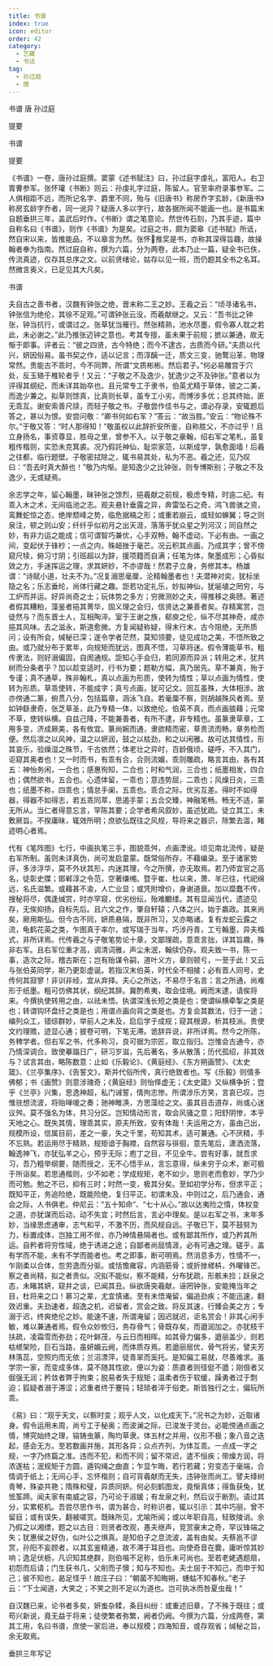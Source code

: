 ```yaml
---
title: 书谱
index: true
icon: editor
order: 42
category:
  - 艺藏
  - 书法
tag:
  - 孙过庭
  - 唐
---
```


书谱 唐 孙过庭  

提要  

书谱  

提要  

《书谱》一卷，唐孙过庭撰。窦蒙《述书赋注》曰，孙过庭字虔礼，富阳人。右卫胄曹参军。张怀瓘《书断》则云：孙虔礼字过庭，陈留人。官至率府录事参军。二人俱相距不远，而所记名字、爵里不同，殆与《旧唐书》称房乔字玄龄，《新唐书》称房玄龄字乔者，同一讹异？疑唐人多以字行，故各据所闻不能画一也。是书篇末自题垂拱三年，盖武后时作。《书断》谓之笔意论。然世传石刻，乃其手迹，篇中自称名曰《书谱》，则作《书谱》为是矣。过庭之书，颇为窦皋《述书赋》所诋，然自宋以来，皆推能品，不以皋言为然。张怀推奖是书，亦称其深得旨趣，故操翰者奉为指南。然过庭自称，撰为六篇，分为两卷，此本乃止一篇，疑全书已佚，传流真迹，仅存其总序之文。以前贤绪论，姑存以见一班，而仍题其全书之名耳。然微言奥义，已足见其大凡矣。  

书谱  

夫自古之善书者，汉魏有钟张之绝，晋末称二王之妙。王羲之云：“顷寻诸名书，钟张信为绝伦，其徐不足观。”可谓钟张云没，而羲献继之。又云：“吾书比之钟张，钟当抗行，或谓过之。张草犹当雁行。然张精熟，池水尽墨，假令寡人耽之若此，未必谢之。”此乃推张迈钟之意也。考其专擅，虽未果于前规；摭以兼通，故无惭于即事。评者云：“彼之四贤，古今特绝；而今不逮古，古质而今研。”夫质以代兴，妍因俗易。虽书契之作，适以记言；而淳醨一迁，质文三变，驰鹜沿革，物理常然。贵能古不乖时，今不同弊，所谓“文质彬彬。然后君子。”何必易雕宫于穴处，反玉辂于椎轮者乎！又云：“子敬之不及逸少，犹逸少之不及钟张。”意者以为评得其纲纪，而未详其始卒也。且元常专工于隶书，伯英尤精于草体，彼之二美，而逸少兼之。拟草则馀真，比真则长草，虽专工小劣，而博涉多优；总其终始，匪无乖互。谢安索善尺牍，而轻子敬之书。子敬尝作佳书与之，谓必存录，安辄题后答之，甚以为恨。安尝问敬：“卿书何如右军？”答云：“故当胜。”安云：“物论殊不尔。”于敬又答：“时人那得知！”敬虽权以此辞折安所鉴，自称胜父，不亦过乎！且立身扬名，事资尊显，胜母之里，曾参不入。以于敬之豪翰，绍右军之笔札，虽复粗传楷则，实恐未克箕裘。况乃假託神仙，耻崇家范，以斯成学，孰愈面墙！后羲之往都，临行题壁。子敬密拭除之，辄书易其处，私为不恶。羲之还，见乃叹曰：“吾去时真大醉也！”敬乃内惭。是知逸少之比钟张，则专博斯别；子敬之不及逸少，无或疑焉。  

余志学之年，留心翰墨，昧钟张之馀烈，挹羲献之前规，极虑专精，时逾二纪。有乖入木之术，无间临池之志。观夫悬针垂露之异，奔雷坠石之奇，鸿飞兽骇之资，鸾舞蛇惊之态，绝岸颓峰之势，临危据槁之形；或重若崩云，或轻如蝉翼；导之则泉注，顿之则山安；纤纤乎似初月之出天涯，落落乎犹众星之列河汉；同自然之妙，有非力运之能成；信可谓智巧兼优，心手双畅，翰不虚动，下必有由。一画之间，变起伏于锋杪；一点之内，殊衄挫于毫芒。况云积其点画，乃成其字；曾不傍窥尺犊，俯习寸阴；引班超以为辞，援项籍而自满；任笔为体，聚墨成形；心昏拟效之方，手迷挥运之理，求其妍妙，不亦谬哉！然君子立身，务修其本。杨雄谓：“诗赋小道，壮夫不为。”况复溺思毫厘，沦精翰墨者也！夫潜神对奕，犹标坐隐之名；乐志垂纶，尚体行藏之趣。詎若功定礼乐，妙拟神仙，犹埏埴之罔穷，与工炉而并运。好异尚奇之士；玩体势之多方；穷微测妙之夫，得推移之奥赜。著述者假其糟粕，藻鉴者挹其菁华，固义理之会归，信贤达之兼善者矣。存精寓赏，岂徒然与？而东晋士人，互相陶淬。室于王谢之族，郗庾之伦，纵不尽其神奇，咸亦挹其风味。去之滋永，斯道愈微。方复闻疑称疑，得末行末，古今阻绝，无所质问；设有所会，缄秘已深；遂令学者茫然，莫知领要，徒见成功之美，不悟所致之由。或乃就分布于累年，向规矩而犹远，图真不悟，习草将迷。假令薄能草书，粗传隶法，则好溺偏固，自阂通规。詎知心手会归，若同源而异派；转用之术，犹共树而分条者乎？加以趁变适时，行书为要；题勒方幅，真乃居先。草不兼真，殆于专谨；真不通草，殊非翰札，真以点画为形质，使转为情性；草以点画为情性，使转为形质。草乖使转，不能成字；真亏点画，犹可记文。回互虽殊，大体相涉。故亦傍通二篆，俯贯八分，包括篇章，涵泳飞自。若毫厘不察，则胡越殊风者焉。至如钟繇隶奇，张芝草圣，此乃专精一体，以致绝伦。伯英不真，而点画狼藉；元常不草，使转纵横。自兹己降，不能兼善者，有所不逮，非专精也。虽篆隶草章，工用多变，济成厥美，各有攸宜。篆尚婉而通，隶欲精而密，草贵流而畅，章务检而便。然后凛之以风神，温之以妍润，鼓之以枯劲，和之以闲雅。故可达其情性，形其哀乐，验燥湿之殊节，千古依然；体老壮之异时，百龄俄顷，磋呼，不入其门，讵窥其奥者也！又一时而书，有乖有合，合则流媚，乖则雕疏，略言其由，各有其五：神怡务闲，一合也；感惠徇知，二合也；时和气润，三合也；纸墨相发，四合也；偶然欲书，五合也。心遗体留，一乖也；意违势屈，二乖也；风燥日炎，三乖也；纸墨不称，四乖也；情怠手阑，五乖也。乖合之际，优劣互差。得时不如得器，得器不如得志，若五乖同萃，思遏手蒙；五合交臻，神融笔畅。畅无不适，蒙无所从。当仁者得意忘言，罕陈其要；企学者希风叙妙，虽述犹疏。徒立其工，未敷厥旨。不揆庸昧，辄效所明；庶欲弘既往之风规，导将来之器识，除繁去滥，睹迹明心者焉。  

代有《笔阵图》七行，中画执笔三手，图貌乖舛，点画湮讹。顷见南北流传，疑是右军所制。虽则未详真伪，尚可发启童蒙。既常俗所存，不藉编录。至于诸家势评，多涉浮华，莫不外状其形，内迷其理，今之所撰，亦无取焉。若乃师宜官之高名，徒彰史牒；邯郸淳之令范，空著缣缃。暨乎崔、杜以来，萧、羊已往，代祀绵远，名氏滋繁。或藉甚不渝，人亡业显；或凭附增价，身谢道衰。加以糜蠢不传，搜秘将尽，偶逢缄赏，时亦罕窥，优劣纷纭，殆难覼缕。其有显闻当代，遗迹见存，无俟抑扬，自标先后。且六文之作，肇自轩辕；八体之兴，始于嬴政。其来尚矣，厥用斯弘。但今古不同，妍质悬隔，既非所习，又亦略诸。复有龙蛇云露之流，龟鹤花英之类，乍图真于率尔，或写瑞于当年，巧涉丹青，工亏翰墨，异夫楷式，非所详焉。代传羲之与子敬笔势论十章，文鄙理疏，意乖言拙，详其旨趣，殊非右军。且右军位重才高，调清词雅，声尘未泯，翰牍仍存。观夫致一书，陈一事，造次之际，稽古斯在；岂有贻谋令嗣，道叶义方，章则顿亏，一至于此！又云与张伯英同学，斯乃更彰虚诞。若指汉末伯英，时代全不相接；必有晋人同号，史传何其寂寥！非训非经，宜从弃择。夫心之所达，不易尽于名言；言之所通，尚难形于纸墨。粗可仿佛其状，纲纪其辞。冀酌希夷，取会佳境。阙而末逮，请俟将来。今撰执使转用之由，以祛未悟。执谓深浅长短之类是也；使谓纵横牵掣之类是也；转谓钩环盘纡之类是也；用谓点画向背之类是也。方复会其数法，归于一途；编列众工，错综群妙，举前人之未及，启后学于成规；窥其根源，析其枝派。贵使文约理赡，迹显心通；披卷可明，下笔无滞。诡辞异说，非所详焉。然今之所陈，务稗学者。但右军之书，代多称习，良可据为宗匠，取立指归。岂惟会古通今，亦乃情深调合。致使摹蹋日广，研习岁滋，先后著名，多从散落；历代孤绍，非其效与？试言其由，略陈数意：止如《乐毅论》、《黄庭经》、《东方朔画赞》、《太史箴》、《兰亭集序》、《告誓文》，斯并代俗所传，真行绝致者也。写《乐毅》则情多佛郁；书《画赞》则意涉瑰奇；《黄庭经》则怡怿虚无；《太史箴》又纵横争折；暨乎《兰亭》兴集，思逸神超，私门诫誓，情拘志惨。所谓涉乐方笑，言哀已叹。岂惟驻想流波，将贻啴嗳之奏；驰神睢涣，方思藻绘之文。虽其目击道存，尚或心迷议舛。莫不强名为体，共习分区。岂知情动形言，取会风骚之意；阳舒阴惨，本乎天地之心。既失其情，理乖其实，原夫所致，安有体哉！夫运用之方，虽由己出，规模所设，信属目前，差之一豪，失之千里，苟知其术，适可兼通。心不厌精，手不忘熟。若运用尽于精熟，规矩谙于胸襟，自然容与徘徊，意先笔后，潇洒流落，翰逸神飞，亦犹弘羊之心，预乎无际；庖丁之目，不见全牛。尝有好事，就吾求习，吾乃粗举纲要，随而授之，无不心悟手从，言忘意得，纵未穷于众术，断可极于所诣矣。若思通楷则，少不如老；学成规矩，老不如少。思则老而愈妙，学乃少而可勉。勉之不已，抑有三时；时然一变，极其分矣。至如初学分布，但求平正；既知平正，务追险绝，既能险绝，复归平正。初谓未及，中则过之，后乃通会，通会之际，人书俱老。仲尼云：“五十知命”、“七十从心。”故以达夷险之情，体权变之道，亦犹谋而后动，动不失宜；时然后言，言必中理矣。是以右军之书，末年多妙，当缘思虑通审，志气和平，不激不历，而风规自远。子敬已下，莫不鼓努为力，标置成体，岂独工用不侔，亦乃神情悬隔者也。或有鄙其所作，或乃矜其所运。自矜者将穷性域，绝于诱进之途；自鄙者尚屈情涯，必有可通之理。磋乎，盖有学而不能，未有不学而能者也。考之即事，断可明焉。然消息多方，性情不一，乍刚柔以合体，忽劳逸而分驱。或恬憺雍容，内涵筋骨；或折挫槎枿，外曜锋芒。察之者尚精，拟之者贵似。况拟不能似，察不能精，分布犹疏，形骸未捡；跃泉之态，未睹其妍，窥井之谈，已闻其丑。纵欲唐突羲献，诬罔钟张，安能掩当年之目，杜将来之口！慕习之辈，尤宜慎诸。至有未悟淹留，偏追劲疾；不能迅速，翻效迟重。夫劲速者，超逸之机，迟留者，赏会之致。将反其速，行臻会美之方；专溺于迟，终爽绝伦之妙。能速不速，所谓淹留；因迟就迟，讵名赏会！非其心闲手敏，难以兼通者焉。假令众妙攸归，务存骨气；骨既存矣，而遒润加之。亦犹枝干扶疏，凌霜雪而弥劲；花叶鲜茂，与云日而相晖。如其骨力偏多，遒丽盖少，则若枯槎架险，巨石当路，虽妍媚云阙，而体质存焉。若遒丽居优，骨气将劣，譬夫芳林落蕊，空照灼而无依；兰沼漂萍，徒青翠而奚托。是知偏工易就，尽善难求。虽学宗一家，而变成多体，莫不随其性欲，便以为姿：质直者则径侹不遒；刚佷者又倔强无润；矜敛者弊于拘束；脱易者失于规矩；温柔者伤于软缓，躁勇者过于剽迫；狐疑者溺于滞涩；迟重者终于蹇钝；轻琐者淬于俗吏。斯皆独行之士，偏玩所乖。  

《易》曰：“观乎天文，以察时变；观乎人文，以化成天下。”况书之为妙，近取诸身。假令运用未周，尚亏工于秘奥；而波澜之际，已浚发于灵台。必能傍通点画之情，博究始终之理，镕铸虫篆，陶均草隶。体五材之并用，仪形不极；象八音之迭起，感会无方。至若数画并施，其形各异；众点齐列，为体互乖。一点成一字之规，一字乃终篇之准。违而不犯，和而不同；留不常迟，遣不恒疾；带燥方润，将浓遂枯；泯规矩于方圆，遁钩绳之曲直；乍显乍晦，若行若藏；穷变态于毫端，合情调于纸上；无间心手，忘怀楷则；自可背羲献而无失，违钟张而尚工。譬夫绛树青琴，殊姿共艳；隋殊和璧，异质同妍。何必刻鹤图龙，竟惭真体；得鱼获兔，犹恡筌蹄。闻夫家有南威之容，乃可论于淑媛；有龙泉之利，然后议于断割。语过其分，实累枢机。吾尝尽思作书，谓为甚合，时称识者，辄以引示：其中巧丽，曾不留目；或有误失，翻被嗟赏。既昧所见，尤喻所闻；或以年职自高，轻致陵诮。余乃假之以湘缥，题之以古目：则贤者改观，愚夫继声，竞赏豪末之奇，罕议锋端之失；犹惠侯之好伪，似叶公之惧真。是知伯子之息流波，盖有由矣。夫蔡邕不谬赏，孙阳不妄顾者，以其玄鉴精通，故不滞于耳目也。向使奇音在爨，庸听惊其妙响；逸足伏枥，凡识知其绝群，则伯喈不足称，伯乐未可尚也。至若老姥遇题扇，初怨而后请；门生获书几，父削而子懊；知与不知也。夫士屈于不知己，而申于知己；彼不知也，曷足怪乎！故庄子曰：“朝菌不知晦朔，蟪蛄不知春秋。”老子云：“下士闻道，大笑之；不笑之则不足以为道也。岂可执冰而咎夏虫哉！”  

自汉魏已来，论书者多矣，妍蚩杂糅，条目纠纷：或重述旧章，了不殊于既往；或苟兴新说，竟无益于将来；徒使繁者弥繁，阙者仍阙。今撰为六篇，分成两卷，第其工用，名曰书谱，庶使一家后进，奉以规模；四海知音，或存观省；缄秘之旨，余无取焉。  

垂拱三年写记  
